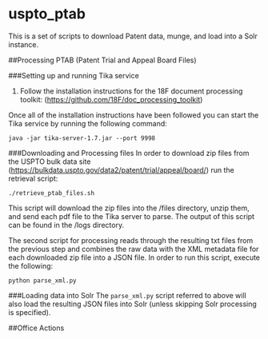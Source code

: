 # uspto_ptab
This is a set of scripts to download Patent data, munge, and load into a Solr instance.

##Processing PTAB (Patent Trial and Appeal Board Files)

###Setting up and running Tika service
1. Follow the installation instructions for the 18F document processing toolkit: (https://github.com/18F/doc_processing_toolkit) 

Once all of the installation instructions have been followed you can start the Tika service by running the following command:
```
java -jar tika-server-1.7.jar --port 9998
```

###Downloading and Processing files
In order to download zip files from the USPTO bulk data site (https://bulkdata.uspto.gov/data2/patent/trial/appeal/board/)
run the retrieval script:
```
./retrieve_ptab_files.sh
```

This script will download the zip files into the /files directory, unzip them, and send each pdf file to the Tika server to parse.  The output of this script can be found in the /logs directory.

The second script for processing reads through the resulting txt files from the previous step and combines the raw data with the XML metadata file for each
downloaded zip file into a JSON file.  In order to run this script, execute the
following:
```
python parse_xml.py
```

###Loading data into Solr
The `parse_xml.py` script referred to above will also load the resulting JSON files into Solr (unless skipping Solr processing is specified).

##Office Actions

